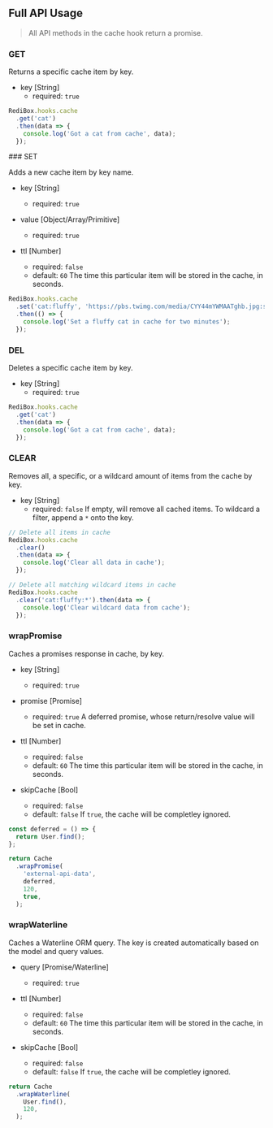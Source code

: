 ## Full API Usage

> All API methods in the cache hook return a promise.

### GET

Returns a specific cache item by key.

- key [String]
  - required: `true`
  
```javascript
RediBox.hooks.cache
  .get('cat')
  .then(data => {
    console.log('Got a cat from cache', data);
  });
```

### SET

Adds a new cache item by key name.

- key [String]
  - required: `true`
  
- value [Object/Array/Primitive]
  - required: `true`
  
- ttl [Number]
  - required: `false`
  - default: `60`
The time this particular item will be stored in the cache, in seconds.

```javascript
RediBox.hooks.cache
  .set('cat:fluffy', 'https://pbs.twimg.com/media/CYY44mYWMAATghb.jpg:small', 120)
  .then(() => {
    console.log('Set a fluffy cat in cache for two minutes');
  });
```

### DEL

Deletes a specific cache item by key.

- key [String]
  - required: `true`
  
```javascript
RediBox.hooks.cache
  .get('cat')
  .then(data => {
    console.log('Got a cat from cache', data);
  });
```

### CLEAR

Removes all, a specific, or a wildcard amount of items from the cache by key.

- key [String]
  - required: `false`
If empty, will remove all cached items. To wildcard a filter, append a `*` onto the key.


```javascript
// Delete all items in cache
RediBox.hooks.cache
  .clear()
  .then(data => {
    console.log('Clear all data in cache');
  });

// Delete all matching wildcard items in cache
RediBox.hooks.cache
  .clear('cat:fluffy:*').then(data => {
    console.log('Clear wildcard data from cache');
  });
```

### wrapPromise

Caches a promises response in cache, by key.

- key [String]
  - required: `true`

- promise [Promise]
  - required: `true`
A deferred promise, whose return/resolve value will be set in cache.

- ttl [Number]
  - required: `false`
  - default: `60`
The time this particular item will be stored in the cache, in seconds.

- skipCache [Bool]
  - required: `false`
  - default: `false`
If `true`, the cache will be completley ignored.

```javascript
const deferred = () => {
  return User.find();
};

return Cache
  .wrapPromise(
    'external-api-data',
    deferred,
    120,
    true,
  );
```

### wrapWaterline

Caches a Waterline ORM query. The key is created automatically based on the model and query values.

- query [Promise/Waterline]
  - required: `true`
  
- ttl [Number]
  - required: `false`
  - default: `60`
The time this particular item will be stored in the cache, in seconds.

- skipCache [Bool]
  - required: `false`
  - default: `false`
If `true`, the cache will be completley ignored.
  
```javascript
return Cache
  .wrapWaterline(
    User.find(),
    120,
  );
```
